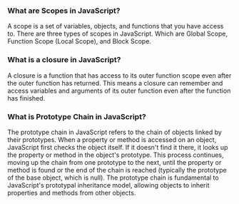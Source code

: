 ### What are Scopes in JavaScript?

A scope is a set of variables, objects, and functions that you have access to. There are three types of scopes in JavaScript. Which are Global Scope, Function Scope (Local Scope), and Block Scope.

### What is a closure in JavaScript?

A closure is a function that has access to its outer function scope even after the outer function has returned. This means a closure can remember and access variables and arguments of its outer function even after the function has finished.

### What is Prototype Chain in JavaScript?

The prototype chain in JavaScript refers to the chain of objects linked by their prototypes. When a property or method is accessed on an object, JavaScript first checks the object itself. If it doesn't find it there, it looks up the property or method in the object's prototype. This process continues, moving up the chain from one prototype to the next, until the property or method is found or the end of the chain is reached (typically the prototype of the base object, which is null). The prototype chain is fundamental to JavaScript's prototypal inheritance model, allowing objects to inherit properties and methods from other objects.

